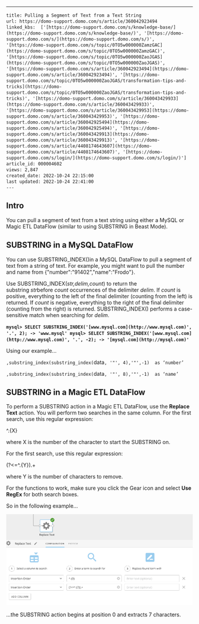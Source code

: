 ---
    title: Pulling a Segment of Text from a Text String
    url: https://domo-support.domo.com/s/article/360042923494
    linked_kbs:  ['[https://domo-support.domo.com/s/knowledge-base/](https://domo-support.domo.com/s/knowledge-base/)', '[https://domo-support.domo.com/s/](https://domo-support.domo.com/s/)', '[https://domo-support.domo.com/s/topic/0TO5w000000ZamzGAC](https://domo-support.domo.com/s/topic/0TO5w000000ZamzGAC)', '[https://domo-support.domo.com/s/topic/0TO5w000000ZaoJGAS](https://domo-support.domo.com/s/topic/0TO5w000000ZaoJGAS)', '[https://domo-support.domo.com/s/article/360042923494](https://domo-support.domo.com/s/article/360042923494)', '[https://domo-support.domo.com/s/topic/0TO5w000000ZaoJGAS/transformation-tips-and-tricks](https://domo-support.domo.com/s/topic/0TO5w000000ZaoJGAS/transformation-tips-and-tricks)', '[https://domo-support.domo.com/s/article/360043429933](https://domo-support.domo.com/s/article/360043429933)', '[https://domo-support.domo.com/s/article/360043429953](https://domo-support.domo.com/s/article/360043429953)', '[https://domo-support.domo.com/s/article/360042925494](https://domo-support.domo.com/s/article/360042925494)', '[https://domo-support.domo.com/s/article/360043429913](https://domo-support.domo.com/s/article/360043429913)', '[https://domo-support.domo.com/s/article/4408174643607](https://domo-support.domo.com/s/article/4408174643607)', '[https://domo-support.domo.com/s/login/](https://domo-support.domo.com/s/login/)']
    article_id: 000004602
    views: 2,847
    created_date: 2022-10-24 22:15:00
    last updated: 2022-10-24 22:41:00
    ---



Intro
-----


You can pull a segment of text from a text string using either a MySQL or Magic ETL DataFlow (similar to using SUBSTRING in Beast Mode).


SUBSTRING in a MySQL DataFlow
-----------------------------


You can use SUBSTRING\_INDEX()in a MySQL DataFlow to pull a segment of text from a string of text. For example, you might want to pull the number and name from {"number":"91402","name":"Frodo"}.


Use SUBSTRING\_INDEX(*str,delim,count*) to return the substring *str*before *count* occurrences of the delimiter *delim*. If *count* is positive, everything to the left of the final delimiter (counting from the left) is returned. If *count* is negative, everything to the right of the final delimiter (counting from the right) is returned. SUBSTRING\_INDEX() performs a case-sensitive match when searching for *delim*. 


**`mysql> SELECT SUBSTRING_INDEX('[www.mysql.com](http://www.mysql.com)', '.', 2); -> 'www.mysql' mysql> SELECT SUBSTRING_INDEX('[www.mysql.com](http://www.mysql.com)', '.', -2); -> '[mysql.com](http://mysql.com)'`**


Using our example...


`,substring_index(substring_index(`data`, '"', 4),'"',-1)  as ‘number’`


`,substring_index(substring_index(`data`, '"', 8),'"',-1)  as ‘name’`


SUBSTRING in a Magic ETL DataFlow
---------------------------------


To perform a SUBSTRING action in a Magic ETL DataFlow, use the **Replace Text** action. You will perform two searches in the same column. For the first search, use this regular expression:


^.{X}  


where X is the number of the character to start the SUBSTRING on.


For the first search, use this regular expression:


(?<=^.{Y}).+


where Y is the number of characters to remove.


For the functions to work, make sure you click the Gear icon and select **Use RegEx** for both search boxes.


So in the following example...


![etl_substring.png](etl_substring.png)


...the SUBSTRING action begins at position 0 and extracts 7 characters.


 

